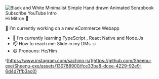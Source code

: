 
![Black and White Minimalist Simple Hand drawn Animated Scrapbook Subscribe YouTube Intro](https://github.com/Sheenu-exe/Sheenu-exe/assets/130788900/580b68bf-fa8d-44e2-bbbf-f6c8c1bcd16d)
Hi Mitron 🤝


🔭 I’m currently working on a new eCommerce Webapp 
- 🌱 I’m currently learning TypeScript , React Native and Node.Js
- 📫 How to reach me: Slide in my DMs ☺️ 
- 😄 Pronouns: He/Him




![https://www.instagram.com/sachinn.js/](https://github.com/Sheenu-exe/Sheenu-exe/assets/130788900/fce33ba8-dcee-4229-92e9-6d4d7ffb3ac0)

